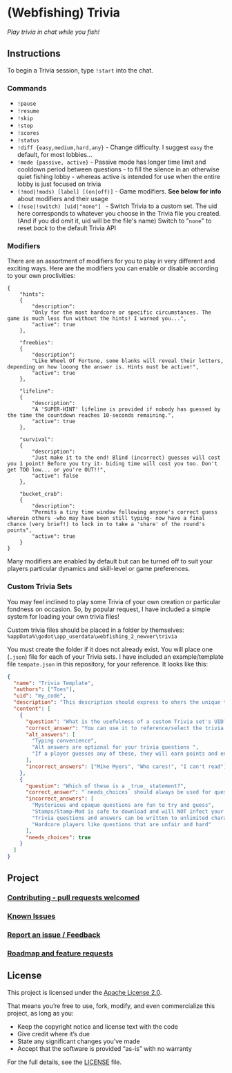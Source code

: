 # (Webfishing) Trivia

_Play trivia in chat while you fish!_

## Instructions

To begin a Trivia session, type `!start` into the chat.

### Commands

- `!pause`
- `!resume`
- `!skip`
- `!stop`
- `!scores`
- `!status`
- `!diff {easy,medium,hard,any}` - Change difficulty. I suggest `easy` the default, for most lobbies...
- `!mode {passive, active}` - Passive mode has longer time limit and cooldown period between questions - to fill the silence in an otherwise quiet fishing lobby - whereas active is intended for use when the entire lobby is just focused on trivia
- `(!mod|!mods) [label] [(on|off)]` - Game modifiers. **See below for info** about modifiers and their usage
- `(!use|!switch) [uid|"none"] ` - Switch Trivia to a custom set. The uid here corresponds to whatever you choose in the Trivia file you created. (And if you did omit it, uid will be the file's name) Switch to "`none`" to reset _back_ to the default Trivia API

### Modifiers

There are an assortment of modifiers for you to play in very different and exciting ways. Here are the modifiers you can enable or disable according to your own proclivities:

```
{
    "hints":
    {
        "description":
        "Only for the most hardcore or specific circumstances. The game is much less fun without the hints! I warned you...",
        "active": true
    },

    "freebies":
    {
        "description":
        "Like Wheel Of Fortune, some blanks will reveal their letters, depending on how looong the answer is. Hints must be active!",
        "active": true
    },

    "lifeline":
    {
        "description":
        "A 'SUPER-HINT' lifeline is provided if nobody has guessed by the time the countdown reaches 10-seconds remaining.",
        "active": true
    },

    "survival":
    {
        "description":
        "Just make it to the end! Blind (incorrect) guesses will cost you 1 point! Before you try it- biding time will cost you too. Don't get TOO low... or you're OUT!!",
        "active": false
    },

    "bucket_crab":
    {
        "description":
        "Permits a tiny time window following anyone's correct guess wherein others -who may have been still typing- now have a final chance (very brief!) to lock in to take a 'share' of the round's points",
        "active": true
    }
}
```

Many modifiers are enabled by default but can be turned off to suit your players particular dynamics and skill-level or game preferences.

### Custom Trivia Sets

You may feel inclined to play some Trivia of your own creation or particular fondness on occasion. So, by popular request, I have
included a simple system for loading your own trivia files!

Custom trivia files should be placed in a folder by themselves: `%appData%\godot\app_userdata\webfishing_2_newver\trivia`

You must create the folder if it does not already exist. You will place one (`.json`) file for each of your Trivia sets. I have included an example/template file `tempate.json` in this repository, for your reference. It looks like this:

```json
{
  "name": "Trivia Template",
  "authors": ["Toes"],
  "uid": "my_code",
  "description": "This description should express to ohers the unique traits of your custom trivia set. You can delete me safely.",
  "content": [
    {
      "question": "What is the usefulness of a custom Trivia set's UID?",
      "correct_answer": "You can use it to reference/select the trivia set in-game",
      "alt_answers": [
        "Typing convenience",
        "Alt answers are optional for your trivia questions ",
        "If a player guesses any of these, they will earn points and end the round"
      ],
      "incorrect_answers": ["Mike Myers", "Who cares!", "I can't read"]
    },
    {
      "question": "Which of these is a _true_ statement?",
      "correct_answer": "`needs_choices` should always be used for questions that have too much ambiguity",
      "incorrect_answers": [
        "Mysterious and opaque questions are fun to try and guess",
        "Stamps/Stamp-Mod is safe to download and will NOT infect your computer with any viruses",
        "Trivia questions and answers can be written to unlimited character length",
        "Hardcore players like questions that are unfair and hard"
      ],
      "needs_choices": true
    }
  ]
}
```

## Project

### [Contributing - pull requests welcomed](https://github.com/binury/Toes.Trivia/pulls)

### [Known Issues](https://github.com/binury/Toes.Trivia/issues?q=sort%3Aupdated-desc+is%3Aissue+is%3Aopen)

### [Report an issue / Feedback](https://discord.gg/kjf3FCAMDb)

### [Roadmap and feature requests](https://github.com/binury/Toes.Trivia/issues?q=sort%3Aupdated-desc%20is%3Aissue%20is%3Aopen%20label%3Aenhancement)


## License

This project is licensed under the [Apache License 2.0](./LICENSE.txt).

That means you’re free to use, fork, modify, and even commercialize this project, as long as you:

- Keep the copyright notice and license text with the code  
- Give credit where it’s due  
- State any significant changes you’ve made  
- Accept that the software is provided “as-is” with no warranty  

For the full details, see the [LICENSE](./LICENSE.txt) file.
